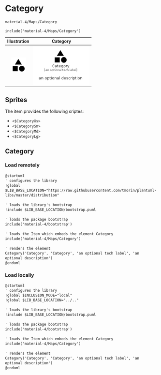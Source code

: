 # Category


```text
material-4/Maps/Category
```

```text
include('material-4/Maps/Category')
```



| Illustration | Category |
| :---: | :---: |
| ![illustration for Illustration](../../material-4/Maps/Category.png) | ![illustration for Category](../../material-4/Maps/Category.Local.png) |



## Sprites
The item provides the following sriptes:

- `<$CategoryXs>`
- `<$CategorySm>`
- `<$CategoryMd>`
- `<$CategoryLg>`





## Category

### Load remotely
```plantuml
@startuml
' configures the library
!global $LIB_BASE_LOCATION="https://raw.githubusercontent.com/tmorin/plantuml-libs/master/distribution"

' loads the library's bootstrap
!include $LIB_BASE_LOCATION/bootstrap.puml

' loads the package bootstrap
include('material-4/bootstrap')

' loads the Item which embeds the element Category
include('material-4/Maps/Category')

' renders the element
Category('Category', 'Category', 'an optional tech label', 'an optional description')
@enduml
```

### Load locally
```plantuml
@startuml
' configures the library
!global $INCLUSION_MODE="local"
!global $LIB_BASE_LOCATION="../.."

' loads the library's bootstrap
!include $LIB_BASE_LOCATION/bootstrap.puml

' loads the package bootstrap
include('material-4/bootstrap')

' loads the Item which embeds the element Category
include('material-4/Maps/Category')

' renders the element
Category('Category', 'Category', 'an optional tech label', 'an optional description')
@enduml
```

